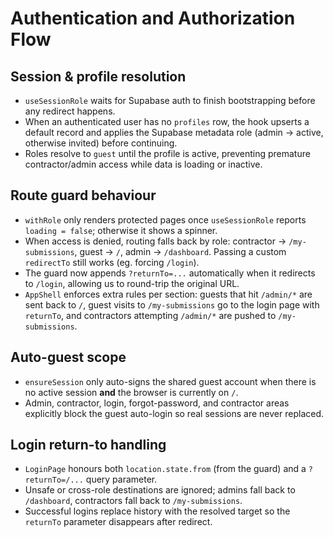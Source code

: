 # Authentication and Authorization Flow

## Session & profile resolution
- `useSessionRole` waits for Supabase auth to finish bootstrapping before any redirect happens.
- When an authenticated user has no `profiles` row, the hook upserts a default record and applies the Supabase metadata role (admin -> active, otherwise invited) before continuing.
- Roles resolve to `guest` until the profile is active, preventing premature contractor/admin access while data is loading or inactive.

## Route guard behaviour
- `withRole` only renders protected pages once `useSessionRole` reports `loading = false`; otherwise it shows a spinner.
- When access is denied, routing falls back by role: contractor -> `/my-submissions`, guest -> `/`, admin -> `/dashboard`. Passing a custom `redirectTo` still works (eg. forcing `/login`).
- The guard now appends `?returnTo=...` automatically when it redirects to `/login`, allowing us to round-trip the original URL.
- `AppShell` enforces extra rules per section: guests that hit `/admin/*` are sent back to `/`, guest visits to `/my-submissions` go to the login page with `returnTo`, and contractors attempting `/admin/*` are pushed to `/my-submissions`.

## Auto-guest scope
- `ensureSession` only auto-signs the shared guest account when there is no active session **and** the browser is currently on `/`.
- Admin, contractor, login, forgot-password, and contractor areas explicitly block the guest auto-login so real sessions are never replaced.

## Login return-to handling
- `LoginPage` honours both `location.state.from` (from the guard) and a `?returnTo=/...` query parameter.
- Unsafe or cross-role destinations are ignored; admins fall back to `/dashboard`, contractors fall back to `/my-submissions`.
- Successful logins replace history with the resolved target so the `returnTo` parameter disappears after redirect.


